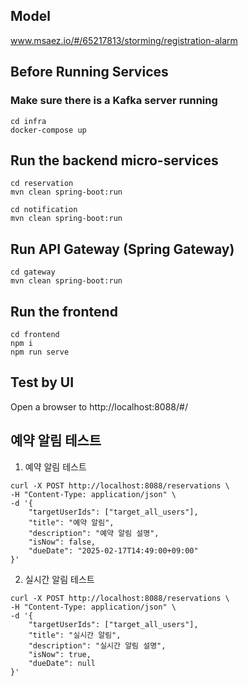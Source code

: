 ## Model
www.msaez.io/#/65217813/storming/registration-alarm

## Before Running Services
### Make sure there is a Kafka server running
```
cd infra
docker-compose up
```

## Run the backend micro-services
```
cd reservation
mvn clean spring-boot:run

cd notification
mvn clean spring-boot:run
```


## Run API Gateway (Spring Gateway)
```
cd gateway
mvn clean spring-boot:run
```

## Run the frontend
```
cd frontend
npm i
npm run serve
```

## Test by UI
Open a browser to http://localhost:8088/#/

## 예약 알림 테스트

1. 예약 알림 테스트
```
curl -X POST http://localhost:8088/reservations \
-H "Content-Type: application/json" \
-d '{
    "targetUserIds": ["target_all_users"],
    "title": "예약 알림",
    "description": "예약 알림 설명",
    "isNow": false,
    "dueDate": "2025-02-17T14:49:00+09:00"
}'
```

2. 실시간 알림 테스트
```
curl -X POST http://localhost:8088/reservations \
-H "Content-Type: application/json" \
-d '{
    "targetUserIds": ["target_all_users"],
    "title": "실시간 알림",
    "description": "실시간 알림 설명",
    "isNow": true,
    "dueDate": null
}'
```

